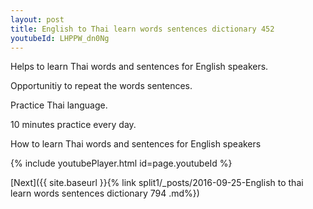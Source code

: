 ```yaml
---
layout: post
title: English to Thai learn words sentences dictionary 452 
youtubeId: LHPPW_dn0Ng
---
```

 
 
Helps to learn Thai words and sentences for English speakers.

Opportunitiy to repeat the words sentences. 

Practice Thai language. 
 
10 minutes practice every day. 
 
How to learn Thai words and sentences for English speakers 
 
{% include youtubePlayer.html id=page.youtubeId %}
 
 
[Next]({{ site.baseurl }}{% link  split1/_posts/2016-09-25-English to thai learn words sentences dictionary 794 .md%})
 
